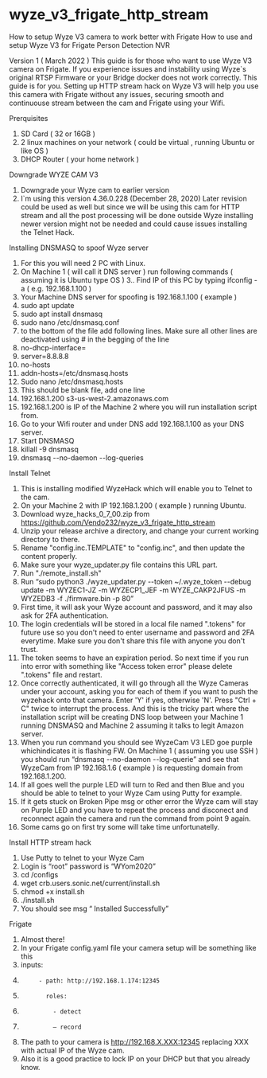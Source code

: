 # wyze_v3_frigate_http_stream
How to setup Wyze V3 camera to work better with Frigate
How to use and setup Wyze V3 for Frigate Person Detection NVR
  
Version 1 ( March 2022 )
This guide is for those who want to use Wyze V3 camera on Frigate. If you experience issues and instability using Wyze`s original RTSP Firmware or your Bridge docker does not work correctly. This guide is for you. Setting up HTTP stream hack on Wyze V3 will help you use this camera with Frigate without any issues, securing smooth and continuouse stream between the cam and Frigate using your Wifi. 

Prerquisites
1.	SD Card ( 32 or 16GB )
2.	2 linux machines on your network ( could be virtual , running Ubuntu or like OS ) 
3.	DHCP Router ( your home network )

Downgrade WYZE CAM V3
1.	Downgrade your Wyze cam to earlier version 
2.	I`m using this version 4.36.0.228 (December 28, 2020)
Later revision could be used as well but since we will be using this cam for HTTP stream and all the post processing will be done outside Wyze installing newer version might not be needed and could cause issues installing the Telnet Hack.

Installing DNSMASQ to spoof Wyze server
1.	For this you will need 2 PC with Linux.
2.	On Machine 1 ( will call it DNS server ) run following commands ( assuming it is Ubuntu type OS )
3..	Find IP of this PC by typing ifconfig -a ( e.g. 192.168.1.100 )
4.	Your Machine DNS server for spoofing is 192.168.1.100 ( example )
5.	sudo apt update
6.	sudo apt install dnsmasq
7.	sudo nano /etc/dnsmasq.conf
8.	to the bottom of the file add following lines. Make sure all other lines are deactivated using # in the begging of the line 
9.	no-dhcp-interface=
10.	server=8.8.8.8
11.	no-hosts
12.	addn-hosts=/etc/dnsmasq.hosts
13.	Sudo nano /etc/dnsmasq.hosts
14.	This should be blank file, add one line
15.	192.168.1.200 s3-us-west-2.amazonaws.com
16.	192.168.1.200 is IP  of the Machine 2 where you will run installation script from.
17.	Go to your Wifi router and under DNS add 192.168.1.100 as your DNS server. 
18.	Start DNSMASQ
19.	killall -9 dnsmasq
20.	dnsmasq --no-daemon --log-queries

Install Telnet
1.	This is installing modified WyzeHack which will enable you to Telnet to the cam.
2.	On your Machine 2 with IP 192.168.1.200 ( example ) running Ubuntu.
3.	Download wyze_hacks_0_7_00.zip  from https://github.com/Vendo232/wyze_v3_frigate_http_stream 
4.	Unzip your release archive a directory, and change your current working directory to there.
5.	Rename "config.inc.TEMPLATE" to "config.inc", and then update the content properly.
6.	Make sure your wyze_updater.py file contains this URL part. 
8.	Run "./remote_install.sh"
9.	Run “sudo python3 ./wyze_updater.py --token ~/.wyze_token --debug update -m WYZEC1-JZ -m WYZECP1_JEF -m WYZE_CAKP2JFUS -m WYZEDB3 -f ./firmware.bin -p 80” 
11.	First time, it will ask your Wyze account and password, and it may also ask for 2FA authentication.
12.	The login credentials will be stored in a local file named ".tokens" for future use so you don't need to enter username and password and 2FA everytime. Make sure you don't share this file with anyone you don't trust.
13.	The token seems to have an expiration period. So next time if you run into error with something like "Access token error" please delete ".tokens" file and restart.
14.	Once correctly authenticated, it will go through all the Wyze Cameras under your account, asking you for each of them if you want to push the wyzehack onto that camera. Enter 'Y' if yes, otherwise 'N'. Press "Ctrl + C" twice to interrupt the process.
And this is the tricky part where the installation script will be creating DNS loop between your Machine 1 running DNSMASQ and Machine 2 assuming it talks to legit Amazon server.
15.	When you run command you should see WyzeCam V3 LED goe purple whichindicates it is flashing FW. On Machine 1 ( assuming you use SSH ) you should run “dnsmasq --no-daemon --log-querie” and see that WyzeCam from IP 192.168.1.6 ( example ) is requesting domain from 192.168.1.200.
16.	If all goes well the purple LED will turn to Red and then Blue and you should be able to telnet to your Wyze Cam using Putty for example. 
17.	If it gets stuck on Broken Pipe msg or other error the Wyze cam will stay on Purple LED and you have to repeat the process and disconect and reconnect again the camera and run the command from point 9 again.
18.	Some cams go on first try some will take time unfortunatelly.

Install HTTP stream hack
1.	Use Putty to telnet to your Wyze Cam
2.	Login is “root” password is “WYom2020”
3.	cd /configs
4.	wget crb.users.sonic.net/current/install.sh
5.	chmod +x install.sh
6.	./install.sh
7.	You should see msg “ Installed Successfully”

Frigate
1.	Almost there!
2.	In your Frigate config.yaml file your camera setup will be something like this
3.	inputs:
4.	        - path: http://192.168.1.174:12345 
5.	          roles:
6.	            - detect
7.	            – record
8.	The path to your camera is http://192.168.X.XXX:12345 replacing XXX with actual IP of the Wyze cam.
9.	Also it is a good practice to lock IP on your DHCP but that you already know.

